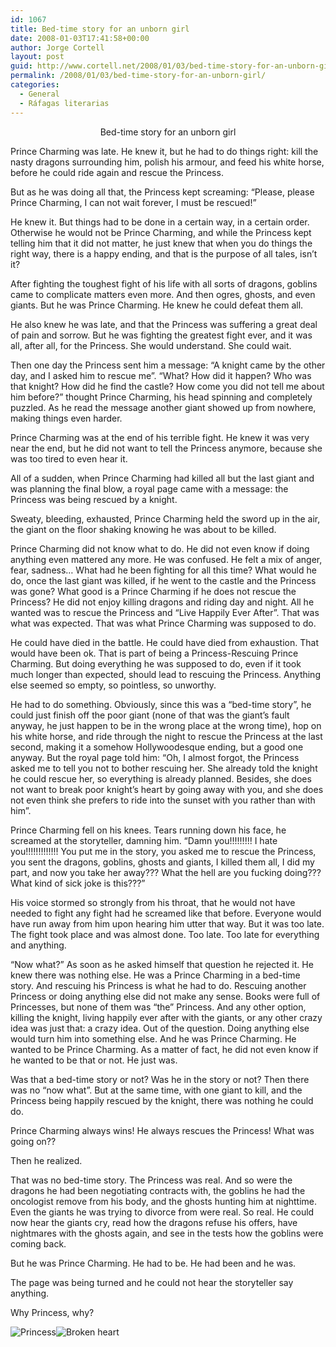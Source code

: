 ```yaml
---
id: 1067
title: Bed-time story for an unborn girl
date: 2008-01-03T17:41:58+00:00
author: Jorge Cortell
layout: post
guid: http://www.cortell.net/2008/01/03/bed-time-story-for-an-unborn-girl/
permalink: /2008/01/03/bed-time-story-for-an-unborn-girl/
categories:
  - General
  - Ráfagas literarias
---
```

<p align="center">
  Bed-time story for an unborn girl
</p>

Prince Charming was late. He knew it, but he had to do things right: kill the nasty dragons surrounding him, polish his armour, and feed his white horse, before he could ride again and rescue the Princess.

But as he was doing all that, the Princess kept screaming: &#8220;Please, please Prince Charming, I can not wait forever, I must be rescued!&#8221;

He knew it. But things had to be done in a certain way, in a certain order. Otherwise he would not be Prince Charming, and while the Princess kept telling him that it did not matter, he just knew that when you do things the right way, there is a happy ending, and that is the purpose of all tales, isn&#8217;t it?

After fighting the toughest fight of his life with all sorts of dragons, goblins came to complicate matters even more. And then ogres, ghosts, and even giants. But he was Prince Charming. He knew he could defeat them all.

He also knew he was late, and that the Princess was suffering a great deal of pain and sorrow. But he was fighting the greatest fight ever, and it was all, after all, for the Princess. She would understand. She could wait.

Then one day the Princess sent him a message: &#8220;A knight came by the other day, and I asked him to rescue me&#8221;. &#8220;What? How did it happen? Who was that knight? How did he find the castle? How come you did not tell me about him before?&#8221; thought Prince Charming, his head spinning and completely puzzled. As he read the message another giant showed up from nowhere, making things even harder.
  
Prince Charming was at the end of his terrible fight. He knew it was very near the end, but he did not want to tell the Princess anymore, because she was too tired to even hear it.

All of a sudden, when Prince Charming had killed all but the last giant and was planning the final blow, a royal page came with a message: the Princess was being rescued by a knight.

Sweaty, bleeding, exhausted, Prince Charming held the sword up in the air, the giant on the floor shaking knowing he was about to be killed.

Prince Charming did not know what to do. He did not even know if doing anything even mattered any more. He was confused. He felt a mix of anger, fear, sadness&#8230; What had he been fighting for all this time? What would he do, once the last giant was killed, if he went to the castle and the Princess was gone? What good is a Prince Charming if he does not rescue the Princess? He did not enjoy killing dragons and riding day and night. All he wanted was to rescue the Princess and &#8220;Live Happily Ever After&#8221;. That was what was expected. That was what Prince Charming was supposed to do.

He could have died in the battle. He could have died from exhaustion. That would have been ok. That is part of being a Princess-Rescuing Prince Charming. But doing everything he was supposed to do, even if it took much longer than expected, should lead to rescuing the Princess. Anything else seemed so empty, so pointless, so unworthy.

He had to do something. Obviously, since this was a &#8220;bed-time story&#8221;, he could just finish off the poor giant (none of that was the giant&#8217;s fault anyway, he just happen to be in the wrong place at the wrong time), hop on his white horse, and ride through the night to rescue the Princess at the last second, making it a somehow Hollywoodesque ending, but a good one anyway. But the royal page told him: &#8220;Oh, I almost forgot, the Princess asked me to tell you not to bother rescuing her. She already told the knight he could rescue her, so everything is already planned. Besides, she does not want to break poor knight&#8217;s heart by going away with you, and she does not even think she prefers to ride into the sunset with you rather than with him&#8221;.

Prince Charming fell on his knees. Tears running down his face, he screamed at the storyteller, damning him. &#8220;Damn you!!!!!!!!! I hate you!!!!!!!!!!!!! You put me in the story, you asked me to rescue the Princess, you sent the dragons, goblins, ghosts and giants, I killed them all, I did my part, and now you take her away??? What the hell are you fucking doing??? What kind of sick joke is this???&#8221;

His voice stormed so strongly from his throat, that he would not have needed to fight any fight had he screamed like that before. Everyone would have run away from him upon hearing him utter that way. But it was too late. The fight took place and was almost done. Too late. Too late for everything and anything.

&#8220;Now what?&#8221; As soon as he asked himself that question he rejected it. He knew there was nothing else. He was a Prince Charming in a bed-time story. And rescuing his Princess is what he had to do. Rescuing another Princess or doing anything else did not make any sense. Books were full of Princesses, but none of them was &#8220;the&#8221; Princess. And any other option, killing the knight, living happily ever after with the giants, or any other crazy idea was just that: a crazy idea. Out of the question. Doing anything else would turn him into something else. And he was Prince Charming. He wanted to be Prince Charming. As a matter of fact, he did not even know if he wanted to be that or not. He just was.

Was that a bed-time story or not? Was he in the story or not? Then there was no &#8220;now what&#8221;. But at the same time, with one giant to kill, and the Princess being happily rescued by the knight, there was nothing he could do.

Prince Charming always wins! He always rescues the Princess! What was going on??

Then he realized.

That was no bed-time story. The Princess was real. And so were the dragons he had been negotiating contracts with, the goblins he had the oncologist remove from his body, and the ghosts hunting him at nighttime. Even the giants he was trying to divorce from were real. So real. He could now hear the giants cry, read how the dragons refuse his offers, have nightmares with the ghosts again, and see in the tests how the goblins were coming back.

But he was Prince Charming. He had to be. He had been and he was.

The page was being turned and he could not hear the storyteller say anything.

Why Princess, why?

 ![Princess](http://farm1.static.flickr.com/18/88886098_ac383a5278_m.jpg "Princess")![Broken heart](http://farm1.static.flickr.com/221/497927570_7bde9598d7.jpg "Broken heart")